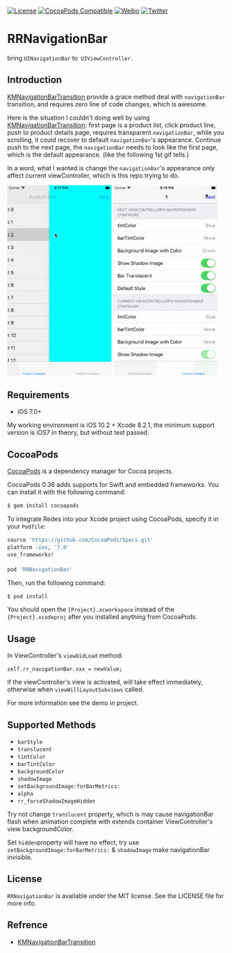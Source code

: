[![License](https://img.shields.io/badge/license-MIT-lightgrey.svg)](https://github.com/cuzv/RRNavigationBar/blob/master/LICENSE)
[![CocoaPods Compatible](https://img.shields.io/badge/CocoaPods-v0.1-green.svg)](https://github.com/CocoaPods/CocoaPods)
[![Weibo](https://img.shields.io/badge/Weibo-cuzval-yellowgreen.svg)](http://weibo.com/cuzval/)
[![Twitter](https://img.shields.io/twitter/url/http/shields.io.svg?style=social)](http://twitter.com/mochxiao)


# RRNavigationBar
bring `UINavigationBar` to` UIViewController`.

## Introduction

[KMNavigationBarTransition](https://github.com/MoZhouqi/KMNavigationBarTransition) provide a grace method deal with `navigationBar` transition, and requires zero  line of code changes, which is awesome.

Here is the situation I couldn't doing well by using [KMNavigationBarTransition](https://github.com/MoZhouqi/KMNavigationBarTransition): first page is a product list, click product line, push to product details page, requires transparent `navigationBar`, while you scrolling, it could recover to default `navigationBar`'s appearance. Continue  push to the next page, the `navigationBar` needs to look like the first page, which is the default appearance. (like the following 1st gif tells.)

In a word, what I wanted is change the  `navigationBar`'s appearance only affect current viewController, which is this repo trying to do.

<p align="left">
<img src="./Preview/1.gif" width=240px">
<img src="./Preview/2.gif" width=240px">
</p>

## Requirements

- iOS 7.0+

My working environment is iOS 10.2 + Xcode 8.2.1, the minimum support version is iOS7 in theory, but without test passed.

## CocoaPods

[CocoaPods](http://cocoapods.org) is a dependency manager for Cocoa projects.

CocoaPods 0.36 adds supports for Swift and embedded frameworks. You can install it with the following command:

```bash
$ gem install cocoapods
```

To integrate Redes into your Xcode project using CocoaPods, specify it in your `Podfile`:

```ruby
source 'https://github.com/CocoaPods/Specs.git'
platform :ios, '7.0'
use_frameworks!

pod 'RRNavigationBar'
```

Then, run the following command:

```bash
$ pod install
```

You should open the `{Project}.xcworkspace` instead of the `{Project}.xcodeproj` after you installed anything from CocoaPods.

## Usage

In ViewController's `viewDidLoad` method:

```Objec
self.rr_navigationBar.xxx = newValue;
```

If the viewController's view is activated, will take effect immediately, otherwise when `viewWillLayoutSubviews` called.

For more information see the demo in project.

## Supported Methods

- `barStyle`
- `translucent`
- `tintColor`
- `barTintColor`
- `backgroundColor`
- `shadowImage`
- `setBackgroundImage:forBarMetrics:`
- `alpha`
- `rr_forceShadowImageHidden`

Try not change `translucent` property, which is may cause navigationBar flash when animation complete with extends container ViewController's view backgroundColor.

Set `hidden`property will have no effect, try use `setBackgroundImage:forBarMetrics:` & `shadowImage` make navigationBar invisible.

## License

`RRNavigationBar` is available under the MIT license. See the LICENSE file for more info.

## Refrence

- [KMNavigationBarTransition](https://github.com/MoZhouqi/KMNavigationBarTransition)
